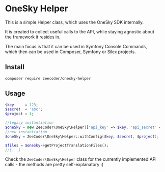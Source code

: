 # OneSky Helper

This is a simple Helper class, which uses the OneSky SDK internally.

It is created to collect useful calls to the API, while staying agnostic
about the framework it resides in.

The main focus is that it can be used in Symfony Console Commands, which
then can be used in Composer, Symfony or Silex projects.


## Install

```
composer require zeecoder/onesky-helper
```

## Usage
```php
$key     = 123;
$secret  = 'abc';
$project = 1;

//legacy instantiation
$oneSky = new ZeeCoder\OneSky\Helper(['api_key' => $key, 'api_secret' => $secret, 'project_id' => $project]);
//new instantiation
$oneSky = ZeeCoder\OneSky\Helper::withConfig($key, $secret, $project);

$files = $oneSky->getProjectTranslationFiles();
//[...]
```

Check the `ZeeCoder\OneSky\Helper` class for the currently implemented API calls - the methods are pretty self-explanatory :)
